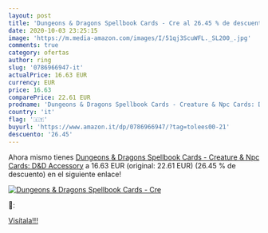 ```yaml
---
layout: post
title: 'Dungeons & Dragons Spellbook Cards - Cre al 26.45 % de descuento'
date: 2020-10-03 23:25:15
image: 'https://m.media-amazon.com/images/I/51qj3ScuWFL._SL200_.jpg'
comments: true
category: ofertas
author: ring
slug: '0786966947-it'
actualPrice: 16.63 EUR
currency: EUR
price: 16.63
comparePrice: 22.61 EUR
prodname: 'Dungeons & Dragons Spellbook Cards - Creature & Npc Cards: D&D Accessory'
country: 'it'
flag: '🇮🇹'
buyurl: 'https://www.amazon.it/dp/0786966947/?tag=tolees00-21'
descuento: '26.45'
---
```


Ahora mismo tienes [Dungeons & Dragons Spellbook Cards - Creature & Npc Cards: D&D Accessory](https://www.amazon.it/dp/0786966947/?tag=tolees00-21) a 16.63 EUR (original: 22.61 EUR) (26.45 %  de descuento) en el siguiente enlace!

[![Dungeons & Dragons Spellbook Cards - Cre](https://m.media-amazon.com/images/I/51qj3ScuWFL._SL200_.jpg)](https://www.amazon.it/dp/0786966947/?tag=tolees00-21)

🔎:


[Visítala!!!](https://www.amazon.it/dp/0786966947/?tag=tolees00-21)
